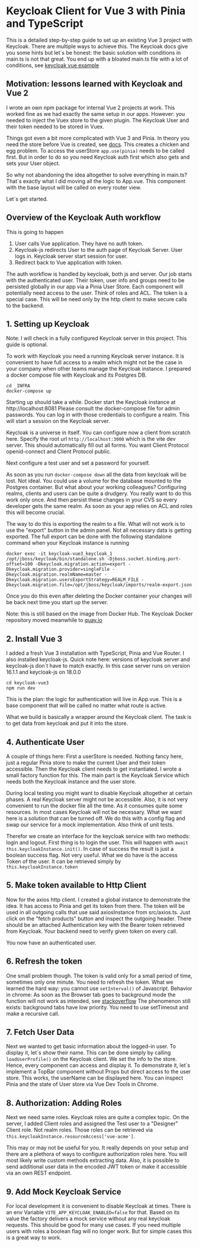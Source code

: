 # Keycloak Client for Vue 3 with Pinia and TypeScript

This is a detailed step-by-step guide to set up an existing Vue 3 project with Keycloak. There are multiple ways to 
achieve this. The Keycloak docs give you some hints but let´s be honest: the basic solution with conditions 
in main.ts is not that great. You end up with a bloated main.ts file with a lot of conditions, see
[keycloak vue example](https://www.keycloak.org/securing-apps/vue)

## Motivation: lessons learned with Keycloak and Vue 2
I wrote an own npm package for internal Vue 2 projects at work. This worked fine as we had exactly the same setup in 
our apps. However: you needed to inject the Vuex store to the given plugin. The Keycloak User and their token needed 
to be stored in Vuex.

Things got even a bit more complicated with Vue 3 and Pinia. In theory you need the store before Vue is created, 
see [docs](https://pinia.vuejs.org/core-concepts/outside-component-usage.html). This creates a chicken and egg problem.
To access the userStore `app.use(pinia)` needs to be called first. But in order to do so you need Keycloak auth first 
which also gets and sets your User object.

So why not abandoning the idea altogether to solve everything in main.ts? That´s exactly what I did moving all the 
logic to App.vue. This component with the base layout will be called on every router view. 

Let´s get started.

## Overview of the Keycloak Auth workflow
This is going to happen
1) User calls Vue application. They have no auth token. 
2) Keycloak-js redirects User to the auth page of Keycloak Server. User logs in. Keycloak server start session for user.
3) Redirect back to Vue application with token.

The auth workflow is handled by keycloak, both js and server. Our job starts with the authenticated user. Their token,
user info and groups need to be persisted globally in our app via a Pinia User Store. Each component will potentially 
need access to the user. Think of roles and ACL. The token is a special case. This will be need only by the http client
to make secure calls to the backend.

## 1. Setting up Keycloak
Note: I will check in a fully configured Keycloak server in this project. This guide is optional.

To work with Keycloak you need a running Keycloak server instance. It is convenient to have full access to a realm
which might not be the case in your company when other teams manage the Keycloak instance. I prepared a docker compose
file with Keycloak and its Postgres DB.
```
cd _INFRA
docker-compose up
```

Starting up should take a while. Docker start the Keycloak instance at http://localhost:8081 Please consult the 
docker-compose file for admin passwords. You can log in with those credentials to configure a realm. This will start a session on the
Keycloak server.

Keycloak is a universe in itself. You can configure now a client from scratch here. Specify the root url 
`http://localhost:3000` which is the vite dev server. This should automatically fill out all forms. 
You want Client Protocol openid-connect and Client Protocol public.

Next configure a test user and set a password for yourself.

As soon as you run `docker-compose down` all the data from keycloak will be lost. Not ideal. You could use a volume
for the database mounted to the Postgres container. But what about your working colleagues? Configuring realms,
clients and users can be quite a drudgery. You really want to do this work only once. And then persist these changes
in your CVS so every developer gets the same realm. As soon as your app relies on ACL and roles this will become crucial.

The way to do this is exporting the realm to a file. What will not work is to use the "export" button in the admin panel.
Not all necessary data is getting exported. The full export can be done with the following standalone command when your 
Keycloak instance is running
```
docker exec -it keycloak-vue3_keycloak_1 /opt/jboss/keycloak/bin/standalone.sh -Djboss.socket.binding.port-offset=100 -Dkeycloak.migration.action=export -Dkeycloak.migration.provider=singleFile -Dkeycloak.migration.realmName=master -Dkeycloak.migration.usersExportStrategy=REALM_FILE -Dkeycloak.migration.file=/opt/jboss/keycloak/imports/realm-export.json
```
Once you do this even after deleting the Docker container your changes will be back next time you start up the server.

Note: this is still based on the image from Docker Hub. The Keycloak Docker repository moved meanwhile to 
[quay.io](https://quay.io/repository/keycloak/keycloak)

## 2. Install Vue 3
I added a fresh Vue 3 installation with TypeScript, Pinia and Vue Router. I also installed keycloak-js. Quick note here:
versions of keycloak server and keycloak-js don´t have to match exactly. In this case server runs on version 16.1.1 and 
keycloak-js on 18.0.0
```
cd keycloak-vue3
npm run dev
```
This is the plan: the logic for authentication will live in App.vue. This is a base component that will be called no
matter what route is active.

What we build is basically a wrapper around the Keycloak client. The task is to get data from keycloak and put it 
into the store. 

## 4. Authenticate User
A couple of things here: First a userStore is needed. Nothing fancy here, just a regular Pinia store to make the 
current User and their token accessible. Then the Keycloak client needs to get instantiated. I wrote a small 
factory function for this. The main part is the Keycloak Service which needs both the Keycloak instance and the user
store. 

During local testing you might want to disable Keycloak altogether at certain phases. A real Keycloak server might not
be accessible. Also, it is not very convenient to run the docker file all the time. As it consumes quite some resources.
In most cases Keycloak will not be necessary. What we want here is a solution that can be turned off. We do this with 
a config flag and swap our service for a mock implementation. Also think of unit tests. 

Therefor we create an interface for the keycloak service with two methods: login and logout.
First thing is to login the user. This will happen with `await this.keycloakInstance.init()`. In case of success the result
is just a boolean success flag. Not very useful. What we do have is the access Token of the user. It can be retrieved
simply by `this.keycloakInstance.token`

## 5. Make token available to Http Client
Now for the axios http client. I created a global instance to demonstrate the idea. It has access to Pinia and get its
token from there. The token will be used in all outgoing calls that use said axiosInstance from src/axios.ts. Just
click on the "fetch products" button and inspect the outgoing header. There should be an attached Authentication key
with the Bearer token retrieved from Keycloak. Your backend need to verify given token on every call. 

You now have an authenticated user. 

## 6. Refresh the token
One small problem though. The token is valid only for a small period of time, sometimes only one minute. You need to 
refresh the token. What we learned the hard way: you cannot use `setInterval()` of Javascript. Behavior in chrome: As 
soon as the Browser tab goes to background mode the function will not work as intended, 
see [stackoverflow](https://stackoverflow.com/questions/6032429/chrome-timeouts-interval-suspended-in-background-tabs) 
The phenomenon still exists: background tabs have low priority. You need to use setTimeout and make a recursive call.

## 7. Fetch User Data
Next we wanted to get basic information about the logged-in user. To display it, let´s show their name. This can be
done simply by calling `loadUserProfile()` on the Keycloak client. We set the info to the store. Hence, every component
can access and display it. To demonstrate it, let´s implement a TopBar component without Props but direct access to 
the user store. This works, the userName can be displayed here. You can inspect Pinia and the state of User store via
Vue Dev Tools in Chrome. 

## 8. Authorization: Adding Roles
Next we need same roles. Keycloak roles are quite a complex topic. On the server, I added Client roles and assigned
the Test user to a "Designer" Client role. Not realm roles. Those roles can be retrieved via 
`this.keycloakInstance.resourceAccess['vue-acme']`. 

This may or may not be useful for you. It really depends on your setup and there are a plethora of ways to configure
authorization roles here. You will most likely write custom methods extracting data. Also, it is possible to send 
additional user data in the encoded JWT token or make it accessible via an own REST endpoint.

## 9. Add Mock Keycloak Service
For local development it is convenient to disable Keycloak at times. There is an env Variable `VITE_APP_KEYCLOAK_ENABLED=false`
for that. Based on its value the factory delivers a mock service without any real keycloak requests. This should
be good for many use cases. If you need multiple users with roles a boolean flag will no longer work. But
for simple cases this is a great way to work.
